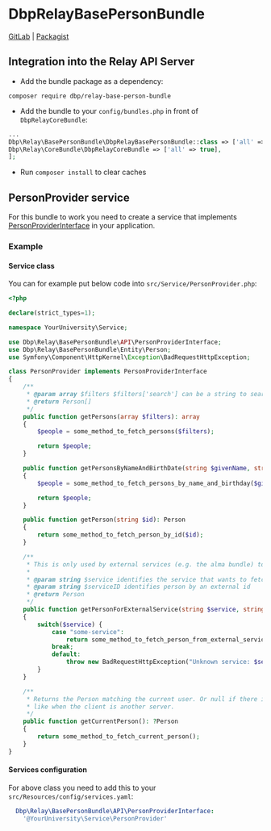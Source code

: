 # DbpRelayBasePersonBundle

[GitLab](https://gitlab.tugraz.at/dbp/relay/dbp-relay-base-person-bundle) | [Packagist](https://packagist.org/packages/dbp/relay-base-person-bundle)


## Integration into the Relay API Server

* Add the bundle package as a dependency:

```
composer require dbp/relay-base-person-bundle
```

* Add the bundle to your `config/bundles.php` in front of `DbpRelayCoreBundle`:

```php
...
Dbp\Relay\BasePersonBundle\DbpRelayBasePersonBundle::class => ['all' => true],
Dbp\Relay\CoreBundle\DbpRelayCoreBundle => ['all' => true],
];
```

* Run `composer install` to clear caches

## PersonProvider service

For this bundle to work you need to create a service that implements
[PersonProviderInterface](https://gitlab.tugraz.at/dbp/relay/dbp-relay-base-person-bundle/-/blob/main/src/API/PersonProviderInterface.php)
in your application.

### Example

#### Service class

You can for example put below code into `src/Service/PersonProvider.php`:

```php
<?php

declare(strict_types=1);

namespace YourUniversity\Service;

use Dbp\Relay\BasePersonBundle\API\PersonProviderInterface;
use Dbp\Relay\BasePersonBundle\Entity\Person;
use Symfony\Component\HttpKernel\Exception\BadRequestHttpException;

class PersonProvider implements PersonProviderInterface
{
    /**
     * @param array $filters $filters['search'] can be a string to search for people (e.g. part of the name)
     * @return Person[]
     */
    public function getPersons(array $filters): array
    {
        $people = some_method_to_fetch_persons($filters);

        return $people;
    }

    public function getPersonsByNameAndBirthDate(string $givenName, string $familyName, string $birthDate): array
    {
        $people = some_method_to_fetch_persons_by_name_and_birthday($givenName, $familyName, $birthDate);

        return $people;
    }

    public function getPerson(string $id): Person
    {
        return some_method_to_fetch_person_by_id($id);
    }

    /**
     * This is only used by external services (e.g. the alma bundle) to translate external persons to internal persons
     *
     * @param string $service identifies the service that wants to fetch a person
     * @param string $serviceID identifies person by an external id
     * @return Person
     */
    public function getPersonForExternalService(string $service, string $serviceID): Person
    {
        switch($service) {
            case "some-service":
                return some_method_to_fetch_person_from_external_service($serviceID);
            break;
            default:
                throw new BadRequestHttpException("Unknown service: $service");
        }
    }

    /**
     * Returns the Person matching the current user. Or null if there is no associated person
     * like when the client is another server.
     */
    public function getCurrentPerson(): ?Person
    {
        return some_method_to_fetch_current_person();
    }
}
```

#### Services configuration

For above class you need to add this to your `src/Resources/config/services.yaml`:

```yaml
  Dbp\Relay\BasePersonBundle\API\PersonProviderInterface:
    '@YourUniversity\Service\PersonProvider'
```
